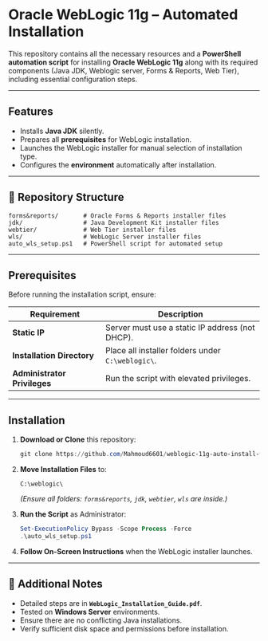 # **Oracle WebLogic 11g – Automated Installation**

This repository contains all the necessary resources and a **PowerShell automation script** for installing **Oracle WebLogic 11g** along with its required components (Java JDK, Weblogic server, Forms & Reports, Web Tier), including essential configuration steps.

---

## Features
- Installs **Java JDK** silently.
- Prepares all **prerequisites** for WebLogic installation.
- Launches the WebLogic installer for manual selection of installation type.
- Configures the **environment** automatically after installation.

---

## 📂 Repository Structure
```
forms&reports/       # Oracle Forms & Reports installer files
jdk/                 # Java Development Kit installer files
webtier/             # Web Tier installer files
wls/                 # WebLogic Server installer files
auto_wls_setup.ps1   # PowerShell script for automated setup
```

---

## Prerequisites
Before running the installation script, ensure:

| Requirement | Description |
|-------------|-------------|
| **Static IP** | Server must use a static IP address (not DHCP). |
| **Installation Directory** | Place all installer folders under `C:\weblogic\`. |
| **Administrator Privileges** | Run the script with elevated privileges. |

---

## Installation
1. **Download or Clone** this repository:
   ```powershell
   git clone https://github.com/Mahmoud6601/weblogic-11g-auto-install-windows.git
   ```

2. **Move Installation Files** to:
   ```
   C:\weblogic\
   ```
   *(Ensure all folders: `forms&reports`, `jdk`, `webtier`, `wls` are inside.)*

3. **Run the Script** as Administrator:
   ```powershell
   Set-ExecutionPolicy Bypass -Scope Process -Force
   .\auto_wls_setup.ps1
   ```

4. **Follow On-Screen Instructions** when the WebLogic installer launches.

---

## 📄 Additional Notes
- Detailed steps are in **`WebLogic_Installation_Guide.pdf`**.
- Tested on **Windows Server** environments.
- Ensure there are no conflicting Java installations.
- Verify sufficient disk space and permissions before installation.
